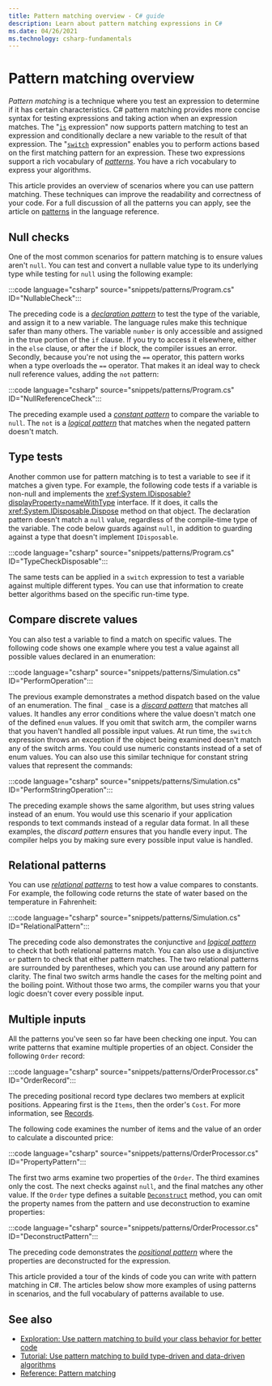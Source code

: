 ```yaml
---
title: Pattern matching overview - C# guide
description: Learn about pattern matching expressions in C#
ms.date: 04/26/2021
ms.technology: csharp-fundamentals
---
```


# Pattern matching overview

*Pattern matching* is a technique where you test an expression to determine if it has certain characteristics. C# pattern matching provides more concise syntax for testing expressions and taking action when an expression matches. The "[`is`](../../language-reference/operators/is.md) expression" now supports pattern matching to test an expression and conditionally declare a new variable to the result of that expression. The "[`switch`](../../language-reference/operators/switch-expression.md) expression" enables you to perform actions based on the first matching pattern for an expression. These two expressions support a rich vocabulary of [*patterns*](../../language-reference/operators/patterns.md). You have a rich vocabulary to express your algorithms.

This article provides an overview of scenarios where you can use pattern matching. These techniques can improve the readability and correctness of your code. For a full discussion of all the patterns you can apply, see the article on [patterns](../../language-reference/operators/patterns.md) in the language reference.

## Null checks

One of the most common scenarios for pattern matching is to ensure values aren't `null`. You can test and convert a nullable value type to its underlying type while testing for `null` using the following example:

:::code language="csharp" source="snippets/patterns/Program.cs" ID="NullableCheck":::

The preceding code is a [*declaration pattern*](../../language-reference/operators/patterns.md#declaration-and-type-patterns) to test the type of the variable, and assign it to a new variable. The language rules make this technique safer than many others. The variable `number` is only accessible and assigned in the true portion of the `if` clause. If you try to access it elsewhere, either in the `else` clause, or after the `if` block, the compiler issues an error. Secondly, because you're not using the `==` operator, this pattern works when a type overloads the `==` operator. That makes it an ideal way to check null reference values, adding the `not` pattern:

:::code language="csharp" source="snippets/patterns/Program.cs" ID="NullReferenceCheck":::

The preceding example used a [*constant pattern*](../../language-reference/operators/patterns.md#constant-pattern) to compare the variable to `null`. The `not` is a [*logical pattern*](../../language-reference/operators/patterns.md#logical-patterns) that matches when the negated pattern doesn't match.

## Type tests

Another common use for pattern matching is to test a variable to see if it matches a given type. For example, the following code tests if a variable is non-null and implements the <xref:System.IDisposable?displayProperty=nameWithType> interface. If it does, it calls the <xref:System.IDisposable.Dispose> method on that object. The declaration pattern doesn't match a `null` value, regardless of the compile-time type of the variable. The code below guards against `null`, in addition to guarding against a type that doesn't implement `IDisposable`.

:::code language="csharp" source="snippets/patterns/Program.cs" ID="TypeCheckDisposable":::

The same tests can be applied in a `switch` expression to test a variable against multiple different types. You can use that information to create better algorithms based on the specific run-time type.

## Compare discrete values

You can also test a variable to find a match on specific values. The following code shows one example where you test a value against all possible values declared in an enumeration:

:::code language="csharp" source="snippets/patterns/Simulation.cs" ID="PerformOperation":::

The previous example demonstrates a method dispatch based on the value of an enumeration. The final `_` case is a [*discard pattern*](../../language-reference/operators/patterns.md#discard-pattern) that matches all values. It handles any error conditions where the value doesn't match one of the defined `enum` values. If you omit that switch arm, the compiler warns that you haven't handled all possible input values. At run time, the `switch` expression throws an exception if the object being examined doesn't match any of the switch arms. You could use numeric constants instead of a set of enum values. You can also use this similar technique for constant string values that represent the commands:

:::code language="csharp" source="snippets/patterns/Simulation.cs" ID="PerformStringOperation":::

The preceding example shows the same algorithm, but uses string values instead of an enum. You would use this scenario if your application responds to text commands instead of a regular data format. In all these examples, the *discard pattern* ensures that you handle every input. The compiler helps you by making sure every possible input value is handled.

## Relational patterns

You can use [*relational patterns*](../../language-reference/operators/patterns.md#relational-patterns) to test how a value compares to constants. For example, the following code returns the state of water based on the temperature in Fahrenheit:

:::code language="csharp" source="snippets/patterns/Simulation.cs" ID="RelationalPattern":::

The preceding code also demonstrates the conjunctive `and` [*logical pattern*](../../language-reference/operators/patterns.md#logical-patterns) to check that both relational patterns match. You can also use a disjunctive `or` pattern to check that either pattern matches. The two relational patterns are surrounded by parentheses, which you can use around any pattern for clarity. The final two switch arms handle the cases for the melting point and the boiling point. Without those two arms, the compiler warns you that your logic doesn't cover every possible input.

## Multiple inputs

All the patterns you've seen so far have been checking one input. You can write patterns that examine multiple properties of an object. Consider the following `Order` record:

:::code language="csharp" source="snippets/patterns/OrderProcessor.cs" ID="OrderRecord":::

The preceding positional record type declares two members at explicit positions. Appearing first is the `Items`, then the order's `Cost`. For more information, see [Records](../../language-reference/builtin-types/record.md).

The following code examines the number of items and the value of an order to calculate a discounted price:

:::code language="csharp" source="snippets/patterns/OrderProcessor.cs" ID="PropertyPattern":::

The first two arms examine two properties of the `Order`. The third examines only the cost. The next checks against `null`, and the final matches any other value. If the `Order` type defines a suitable [`Deconstruct`](deconstruct.md) method, you can omit the property names from the pattern and use deconstruction to examine properties:

:::code language="csharp" source="snippets/patterns/OrderProcessor.cs" ID="DeconstructPattern":::

The preceding code demonstrates the [*positional pattern*](../../language-reference/operators/patterns.md#positional-pattern) where the properties are deconstructed for the expression.

This article provided a tour of the kinds of code you can write with pattern matching in C#. The articles below show more examples of using patterns in scenarios, and the full vocabulary of patterns available to use.

## See also

- [Exploration: Use pattern matching to build your class behavior for better code](../../whats-new/tutorials/patterns-objects.md)
- [Tutorial: Use pattern matching to build type-driven and data-driven algorithms](./tutorials/pattern-matching.md)
- [Reference: Pattern matching](../../language-reference/operators/patterns.md)
